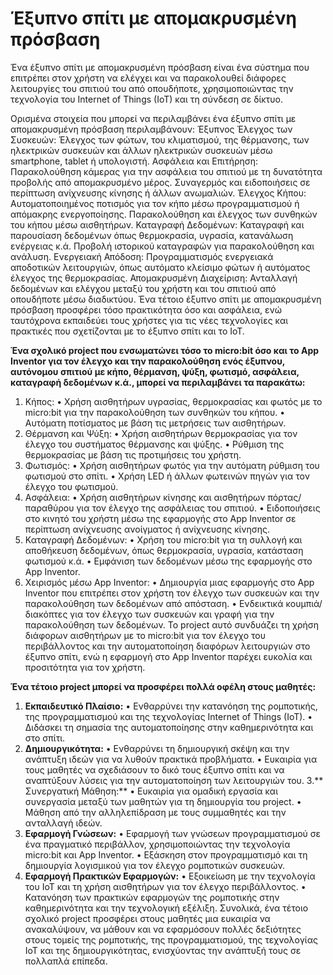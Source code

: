 # Έξυπνο σπίτι με απομακρυσμένη πρόσβαση

Ένα έξυπνο σπίτι με απομακρυσμένη πρόσβαση είναι ένα σύστημα που επιτρέπει στον χρήστη να ελέγχει και να παρακολουθεί διάφορες λειτουργίες του σπιτιού του από οπουδήποτε, χρησιμοποιώντας την τεχνολογία του Internet of Things (IoT) και τη σύνδεση σε δίκτυο.

Ορισμένα στοιχεία που μπορεί να περιλαμβάνει ένα έξυπνο σπίτι με απομακρυσμένη πρόσβαση περιλαμβάνουν:
Έξυπνος Έλεγχος των Συσκευών:
Έλεγχος των φώτων, του κλιματισμού, της θέρμανσης, των ηλεκτρικών συσκευών και άλλων ηλεκτρικών συσκευών μέσω smartphone, tablet ή υπολογιστή.
Ασφάλεια και Επιτήρηση:
Παρακολούθηση κάμερας για την ασφάλεια του σπιτιού με τη δυνατότητα προβολής από απομακρυσμένο μέρος.
Συναγερμός και ειδοποιήσεις σε περίπτωση ανίχνευσης κίνησης ή άλλων ανωμαλιών.
Έλεγχος Κήπου:
Αυτοματοποιημένος ποτισμός για τον κήπο μέσω προγραμματισμού ή απόμακρης ενεργοποίησης.
Παρακολούθηση και έλεγχος των συνθηκών του κήπου μέσω αισθητήρων.
Καταγραφή Δεδομένων:
Καταγραφή και παρουσίαση δεδομένων όπως θερμοκρασία, υγρασία, κατανάλωση ενέργειας κ.ά.
Προβολή ιστορικού καταγραφών για παρακολούθηση και ανάλυση.
Ενεργειακή Απόδοση:
Προγραμματισμός ενεργειακά αποδοτικών λειτουργιών, όπως αυτόματο κλείσιμο φώτων ή αυτόματος έλεγχος της θερμοκρασίας.
Απομακρυσμένη Διαχείριση:
Ανταλλαγή δεδομένων και ελέγχου μεταξύ του χρήστη και του σπιτιού από οπουδήποτε μέσω διαδικτύου.
Ένα τέτοιο έξυπνο σπίτι με απομακρυσμένη πρόσβαση προσφέρει τόσο πρακτικότητα όσο και ασφάλεια, ενώ ταυτόχρονα εκπαιδεύει τους χρήστες για τις νέες τεχνολογίες και πρακτικές που σχετίζονται με το έξυπνο σπίτι και το IoT.


**Ένα σχολικό project που ενσωματώνει τόσο το micro:bit όσο και το App Inventor για τον έλεγχο και την παρακολούθηση ενός έξυπνου, αυτόνομου σπιτιού με κήπο, θέρμανση, ψύξη, φωτισμό, ασφάλεια, καταγραφή δεδομένων κ.ά., μπορεί να περιλαμβάνει τα παρακάτω:**
1.	Κήπος:
•	Χρήση αισθητήρων υγρασίας, θερμοκρασίας και φωτός με το micro:bit για την παρακολούθηση των συνθηκών του κήπου.
•	Αυτόματη ποτίσματος με βάση τις μετρήσεις των αισθητήρων.
2.	Θέρμανση και Ψύξη:
•	Χρήση αισθητήρων θερμοκρασίας για τον έλεγχο του συστήματος θέρμανσης και ψύξης.
•	Ρύθμιση της θερμοκρασίας με βάση τις προτιμήσεις του χρήστη.
3.	Φωτισμός:
•	Χρήση αισθητήρων φωτός για την αυτόματη ρύθμιση του φωτισμού στο σπίτι.
•	Χρήση LED ή άλλων φωτεινών πηγών για τον έλεγχο του φωτισμού.
4.	Ασφάλεια:
•	Χρήση αισθητήρων κίνησης και αισθητήρων πόρτας/παραθύρου για τον έλεγχο της ασφάλειας του σπιτιού.
•	Ειδοποιήσεις στο κινητό του χρήστη μέσω της εφαρμογής στο App Inventor σε περίπτωση ανίχνευσης ανοίγματος ή ανίχνευσης κίνησης.
5.	Καταγραφή Δεδομένων:
•	Χρήση του micro:bit για τη συλλογή και αποθήκευση δεδομένων, όπως θερμοκρασία, υγρασία, κατάσταση φωτισμού κ.ά.
•	Εμφάνιση των δεδομένων μέσω της εφαρμογής στο App Inventor.
6.	Χειρισμός μέσω App Inventor:
•	Δημιουργία μιας εφαρμογής στο App Inventor που επιτρέπει στον χρήστη τον έλεγχο των συσκευών και την παρακολούθηση των δεδομένων από απόσταση.
•	Ενδεικτικά κουμπιά/διακόπτες για τον έλεγχο των συσκευών και γραφή για την παρακολούθηση των δεδομένων.
Το project αυτό συνδυάζει τη χρήση διάφορων αισθητήρων με το micro:bit για τον έλεγχο του περιβάλλοντος και την αυτοματοποίηση διαφόρων λειτουργιών στο έξυπνο σπίτι, ενώ η εφαρμογή στο App Inventor παρέχει ευκολία και προσιτότητα για τον χρήστη.

**Ένα τέτοιο project μπορεί να προσφέρει πολλά οφέλη στους μαθητές:**
1.	**Εκπαιδευτικό Πλαίσιο:**
•	Ενθαρρύνει την κατανόηση της ρομποτικής, της προγραμματισμού και της τεχνολογίας Internet of Things (IoT).
•	Διδάσκει τη σημασία της αυτοματοποίησης στην καθημερινότητα και στο σπίτι.
2.	**Δημιουργικότητα:**
•	Ενθαρρύνει τη δημιουργική σκέψη και την ανάπτυξη ιδεών για να λυθούν πρακτικά προβλήματα.
•	Ευκαιρία για τους μαθητές να σχεδιάσουν το δικό τους έξυπνο σπίτι και να αναπτύξουν λύσεις για την αυτοματοποίηση των λειτουργιών του.
3.**	Συνεργατική Μάθηση:**
•	Ευκαιρία για ομαδική εργασία και συνεργασία μεταξύ των μαθητών για τη δημιουργία του project.
•	Μάθηση από την αλληλεπίδραση με τους συμμαθητές και την ανταλλαγή ιδεών.
4.	**Εφαρμογή Γνώσεων:**
•	Εφαρμογή των γνώσεων προγραμματισμού σε ένα πραγματικό περιβάλλον, χρησιμοποιώντας την τεχνολογία micro:bit και App Inventor.
•	Εξάσκηση στον προγραμματισμό και τη δημιουργία λογισμικού για τον έλεγχο ρομποτικών συσκευών.
5.	**Εφαρμογή Πρακτικών Εφαρμογών:**
•	Εξοικείωση με την τεχνολογία του IoT και τη χρήση αισθητήρων για τον έλεγχο περιβάλλοντος.
•	Κατανόηση των πρακτικών εφαρμογών της ρομποτικής στην καθημερινότητα και την τεχνολογική εξέλιξη.
Συνολικά, ένα τέτοιο σχολικό project προσφέρει στους μαθητές μια ευκαιρία να ανακαλύψουν, να μάθουν και να εφαρμόσουν πολλές δεξιότητες στους τομείς της ρομποτικής, της προγραμματισμού, της τεχνολογίας IoT και της δημιουργικότητας, ενισχύοντας την ανάπτυξή τους σε πολλαπλά επίπεδα.


